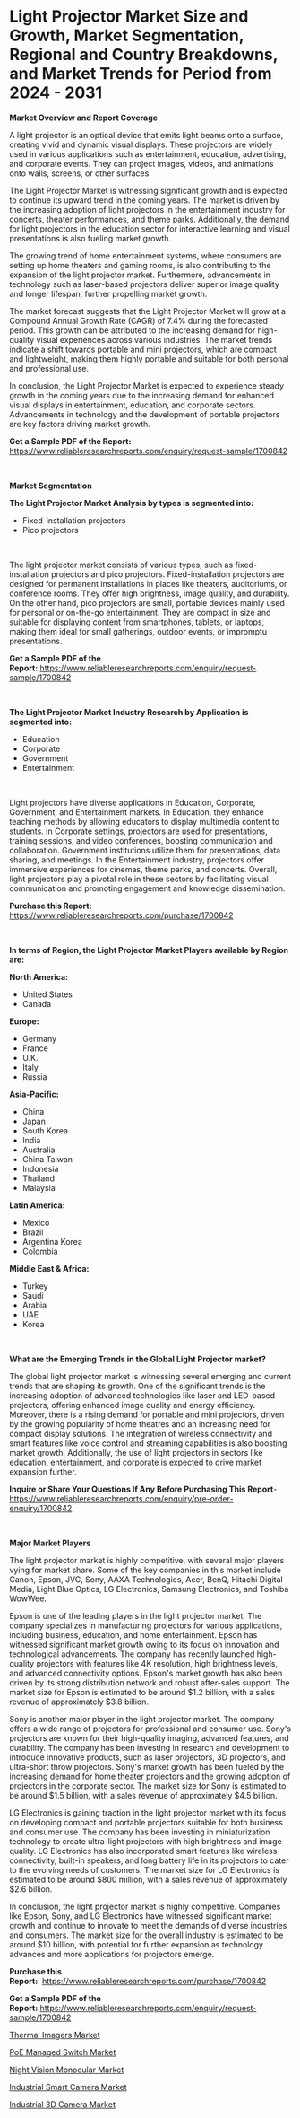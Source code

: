<p><h1>Light Projector Market Size and Growth, Market Segmentation, Regional and Country Breakdowns, and Market Trends for Period from 2024 -  2031</h1></p><p><strong>Market Overview and Report Coverage</strong></p>
<p><p>A light projector is an optical device that emits light beams onto a surface, creating vivid and dynamic visual displays. These projectors are widely used in various applications such as entertainment, education, advertising, and corporate events. They can project images, videos, and animations onto walls, screens, or other surfaces.</p><p>The Light Projector Market is witnessing significant growth and is expected to continue its upward trend in the coming years. The market is driven by the increasing adoption of light projectors in the entertainment industry for concerts, theater performances, and theme parks. Additionally, the demand for light projectors in the education sector for interactive learning and visual presentations is also fueling market growth.</p><p>The growing trend of home entertainment systems, where consumers are setting up home theaters and gaming rooms, is also contributing to the expansion of the light projector market. Furthermore, advancements in technology such as laser-based projectors deliver superior image quality and longer lifespan, further propelling market growth.</p><p>The market forecast suggests that the Light Projector Market will grow at a Compound Annual Growth Rate (CAGR) of 7.4% during the forecasted period. This growth can be attributed to the increasing demand for high-quality visual experiences across various industries. The market trends indicate a shift towards portable and mini projectors, which are compact and lightweight, making them highly portable and suitable for both personal and professional use.</p><p>In conclusion, the Light Projector Market is expected to experience steady growth in the coming years due to the increasing demand for enhanced visual displays in entertainment, education, and corporate sectors. Advancements in technology and the development of portable projectors are key factors driving market growth.</p></p>
<p><strong>Get a Sample PDF of the Report:</strong> <a href="https://www.reliableresearchreports.com/enquiry/request-sample/1700842">https://www.reliableresearchreports.com/enquiry/request-sample/1700842</a></p>
<p>&nbsp;</p>
<p><strong>Market Segmentation</strong></p>
<p><strong>The Light Projector Market Analysis by types is segmented into:</strong></p>
<p><ul><li>Fixed-installation projectors</li><li>Pico projectors</li></ul></p>
<p>&nbsp;</p>
<p><p>The light projector market consists of various types, such as fixed-installation projectors and pico projectors. Fixed-installation projectors are designed for permanent installations in places like theaters, auditoriums, or conference rooms. They offer high brightness, image quality, and durability. On the other hand, pico projectors are small, portable devices mainly used for personal or on-the-go entertainment. They are compact in size and suitable for displaying content from smartphones, tablets, or laptops, making them ideal for small gatherings, outdoor events, or impromptu presentations.</p></p>
<p><strong>Get a Sample PDF of the Report:</strong>&nbsp;<a href="https://www.reliableresearchreports.com/enquiry/request-sample/1700842">https://www.reliableresearchreports.com/enquiry/request-sample/1700842</a></p>
<p>&nbsp;</p>
<p><strong>The Light Projector Market Industry Research by Application is segmented into:</strong></p>
<p><ul><li>Education</li><li>Corporate</li><li>Government</li><li>Entertainment</li></ul></p>
<p>&nbsp;</p>
<p><p>Light projectors have diverse applications in Education, Corporate, Government, and Entertainment markets. In Education, they enhance teaching methods by allowing educators to display multimedia content to students. In Corporate settings, projectors are used for presentations, training sessions, and video conferences, boosting communication and collaboration. Government institutions utilize them for presentations, data sharing, and meetings. In the Entertainment industry, projectors offer immersive experiences for cinemas, theme parks, and concerts. Overall, light projectors play a pivotal role in these sectors by facilitating visual communication and promoting engagement and knowledge dissemination.</p></p>
<p><strong>Purchase this Report:</strong>&nbsp; <a href="https://www.reliableresearchreports.com/purchase/1700842">https://www.reliableresearchreports.com/purchase/1700842</a></p>
<p>&nbsp;</p>
<p><strong>In terms of Region, the Light Projector Market Players available by Region are:</strong></p>
<p>
    <p> <strong> North America: </strong>
        <ul>
            <li>United States</li>
            <li>Canada</li>
        </ul>
        </p> 
    <p> <strong> Europe: </strong>
        <ul>
            <li>Germany</li>
            <li>France</li>
            <li>U.K.</li>
            <li>Italy</li>
            <li>Russia</li>
        </ul>
        </p> 
    <p> <strong> Asia-Pacific: </strong>
        <ul>
            <li>China</li>
            <li>Japan</li>
            <li>South Korea</li>
            <li>India</li>
            <li>Australia</li>
            <li>China Taiwan</li>
            <li>Indonesia</li>
            <li>Thailand</li>
            <li>Malaysia</li>
        </ul>
        </p> 
    <p> <strong> Latin America: </strong>
        <ul>
            <li>Mexico</li>
            <li>Brazil</li>
            <li>Argentina Korea</li>
            <li>Colombia</li>
        </ul>
        </p> 
    <p> <strong> Middle East & Africa: </strong>
        <ul>
            <li>Turkey</li>
            <li>Saudi</li>
            <li>Arabia</li>
            <li>UAE</li>
            <li>Korea</li>
        </ul>
    </p>
    </p>
<p>&nbsp;</p>
<p><strong>What are the Emerging Trends in the Global Light Projector market?</strong></p>
<p><p>The global light projector market is witnessing several emerging and current trends that are shaping its growth. One of the significant trends is the increasing adoption of advanced technologies like laser and LED-based projectors, offering enhanced image quality and energy efficiency. Moreover, there is a rising demand for portable and mini projectors, driven by the growing popularity of home theatres and an increasing need for compact display solutions. The integration of wireless connectivity and smart features like voice control and streaming capabilities is also boosting market growth. Additionally, the use of light projectors in sectors like education, entertainment, and corporate is expected to drive market expansion further.</p></p>
<p><strong>Inquire or Share Your Questions If Any Before Purchasing This Report</strong>- <a href="https://www.reliableresearchreports.com/enquiry/pre-order-enquiry/1700842">https://www.reliableresearchreports.com/enquiry/pre-order-enquiry/1700842</a></p>
<p>&nbsp;</p>
<p><strong>Major Market Players</strong></p>
<p><p>The light projector market is highly competitive, with several major players vying for market share. Some of the key companies in this market include Canon, Epson, JVC, Sony, AAXA Technologies, Acer, BenQ, Hitachi Digital Media, Light Blue Optics, LG Electronics, Samsung Electronics, and Toshiba WowWee.</p><p>Epson is one of the leading players in the light projector market. The company specializes in manufacturing projectors for various applications, including business, education, and home entertainment. Epson has witnessed significant market growth owing to its focus on innovation and technological advancements. The company has recently launched high-quality projectors with features like 4K resolution, high brightness levels, and advanced connectivity options. Epson's market growth has also been driven by its strong distribution network and robust after-sales support. The market size for Epson is estimated to be around $1.2 billion, with a sales revenue of approximately $3.8 billion.</p><p>Sony is another major player in the light projector market. The company offers a wide range of projectors for professional and consumer use. Sony's projectors are known for their high-quality imaging, advanced features, and durability. The company has been investing in research and development to introduce innovative products, such as laser projectors, 3D projectors, and ultra-short throw projectors. Sony's market growth has been fueled by the increasing demand for home theater projectors and the growing adoption of projectors in the corporate sector. The market size for Sony is estimated to be around $1.5 billion, with a sales revenue of approximately $4.5 billion.</p><p>LG Electronics is gaining traction in the light projector market with its focus on developing compact and portable projectors suitable for both business and consumer use. The company has been investing in miniaturization technology to create ultra-light projectors with high brightness and image quality. LG Electronics has also incorporated smart features like wireless connectivity, built-in speakers, and long battery life in its projectors to cater to the evolving needs of customers. The market size for LG Electronics is estimated to be around $800 million, with a sales revenue of approximately $2.6 billion.</p><p>In conclusion, the light projector market is highly competitive. Companies like Epson, Sony, and LG Electronics have witnessed significant market growth and continue to innovate to meet the demands of diverse industries and consumers. The market size for the overall industry is estimated to be around $10 billion, with potential for further expansion as technology advances and more applications for projectors emerge.</p></p>
<p><strong>Purchase this Report:</strong>&nbsp;&nbsp;<a href="https://www.reliableresearchreports.com/purchase/1700842">https://www.reliableresearchreports.com/purchase/1700842</a></p>
<p></p>
<p><strong>Get a Sample PDF of the Report:</strong>&nbsp;<a href="https://www.reliableresearchreports.com/enquiry/request-sample/1700842">https://www.reliableresearchreports.com/enquiry/request-sample/1700842</a></p>
<p><p><a href="https://github.com/PeterParrish5/Market-Research-Report-List-2/blob/main/thermal-imagers-market.md">Thermal Imagers Market</a></p><p><a href="https://github.com/ChiragRp1/Market-Research-Report-List-2/blob/main/poe-managed-switch-market.md">PoE Managed Switch Market</a></p><p><a href="https://github.com/ChiragRP21/Market-Research-Report-List-2/blob/main/night-vision-monocular-market.md">Night Vision Monocular Market</a></p><p><a href="https://github.com/BryceTownsendr/Market-Research-Report-List-2/blob/main/industrial-smart-camera-market.md">Industrial Smart Camera Market</a></p><p><a href="https://github.com/WillieWoodard/Market-Research-Report-List-2/blob/main/industrial-3d-camera-market.md">Industrial 3D Camera Market</a></p></p>